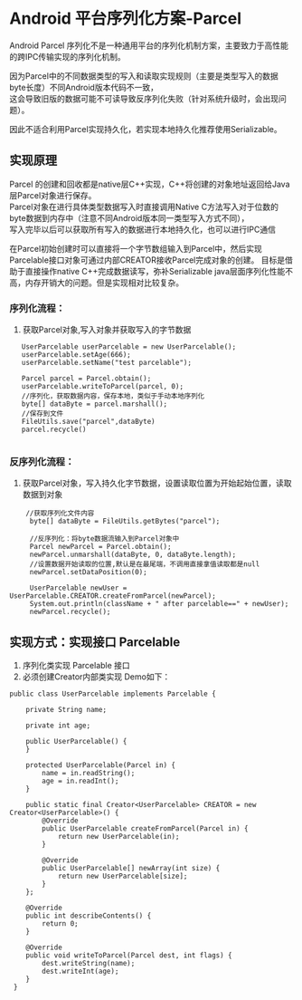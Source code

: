 # Android 平台序列化方案-Parcel

Android Parcel 序列化不是一种通用平台的序列化机制方案，主要致力于高性能的跨IPC传输实现的序列化机制。

因为Parcel中的不同数据类型的写入和读取实现规则（主要是类型写入的数据byte长度）不同Android版本代码不一致，  
这会导致旧版的数据可能不可读导致反序列化失败（针对系统升级时，会出现问题）。

因此不适合利用Parcel实现持久化，若实现本地持久化推荐使用Serializable。

## 实现原理
Parcel 的创建和回收都是native层C++实现，C++将创建的对象地址返回给Java层Parcel对象进行保存。  
Parcel对象在进行具体类型数据写入时直接调用Native C方法写入对于位数的byte数据到内存中（注意不同Android版本同一类型写入方式不同），  
写入完毕以后可以获取所有写入的数据进行本地持久化，也可以进行IPC通信

在Parcel初始创建时可以直接将一个字节数组输入到Parcel中，然后实现Parcelable接口对象可通过内部CREATOR接收Parcel完成对象的创建。
目标是借助于直接操作native C++完成数据读写，弥补Serializable java层面序列化性能不高，内存开销大的问题。但是实现相对比较复杂。

### 序列化流程：
1. 获取Parcel对象,写入对象并获取写入的字节数据
```
   UserParcelable userParcelable = new UserParcelable();
   userParcelable.setAge(666);
   userParcelable.setName("test parcelable");
        
   Parcel parcel = Parcel.obtain();
   userParcelable.writeToParcel(parcel, 0);
   //序列化，获取数据内容，保存本地，类似于手动本地序列化
   byte[] dataByte = parcel.marshall();
   //保存到文件
   FileUtils.save("parcel",dataByte)
   parcel.recycle()
   
```

### 反序列化流程：
1. 获取Parcel对象，写入持久化字节数据，设置读取位置为开始起始位置，读取数据到对象
```
    //获取序列化文件内容
     byte[] dataByte = FileUtils.getBytes("parcel");

     //反序列化：将byte数据流输入到Parcel对象中
     Parcel newParcel = Parcel.obtain();
     newParcel.unmarshall(dataByte, 0, dataByte.length);
     //设置数据开始读取的位置,默认是在最尾端，不调用直接拿值读取都是null
     newParcel.setDataPosition(0);

     UserParcelable newUser = UserParcelable.CREATOR.createFromParcel(newParcel);
     System.out.println(className + " after parcelable==" + newUser);
     newParcel.recycle();
```


## 实现方式：实现接口 Parcelable
1. 序列化类实现 Parcelable 接口
2. 必须创建Creator内部类实现
Demo如下：
```
public class UserParcelable implements Parcelable {

    private String name;

    private int age;

    public UserParcelable() {
    }

    protected UserParcelable(Parcel in) {
        name = in.readString();
        age = in.readInt();
    }

    public static final Creator<UserParcelable> CREATOR = new Creator<UserParcelable>() {
        @Override
        public UserParcelable createFromParcel(Parcel in) {
            return new UserParcelable(in);
        }

        @Override
        public UserParcelable[] newArray(int size) {
            return new UserParcelable[size];
        }
    };

    @Override
    public int describeContents() {
        return 0;
    }

    @Override
    public void writeToParcel(Parcel dest, int flags) {
        dest.writeString(name);
        dest.writeInt(age);
    }
 }
```

